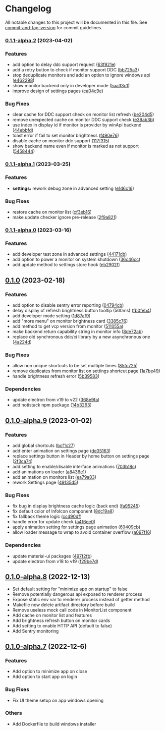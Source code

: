 # Changelog

All notable changes to this project will be documented in this file. See [commit-and-tag-version](https://github.com/absolute-version/commit-and-tag-version) for commit guidelines.

### [0.1.1-alpha.2](https://github.com/super-bunny/lumos/releases/tag/v0.1.1-alpha.2) (2023-04-02)


### Features

* add option to delay ddc support request  ([63f921e](https://github.com/super-bunny/lumos/commit/63f921e992e4698975076063f9e1f01eacfdaf87))
* add a retry button to check if monitor support DDC ([bb725a3](https://github.com/super-bunny/lumos/commit/bb725a362147c4bf14f83c1bdff35cd0b2775b76))
* stop deduplicate monitors and add an option to ignore windows api  ([e462298](https://github.com/super-bunny/lumos/commit/e462298e5ee97665efd19c1673ddc21a7f6edfce))
* show monitor backend only in developer mode ([5aa33c1](https://github.com/super-bunny/lumos/commit/5aa33c16d84e24a8cf4108a2d883128fa9527b34))
* improve design of settings pages ([ca04c9e](https://github.com/super-bunny/lumos/commit/ca04c9e49cc968f46f5acf65781d5dcbd6224c2c))


### Bug Fixes

* clear cache for DDC support check on monitor list refresh ([be204d5](https://github.com/super-bunny/lumos/commit/be204d5ff90ef4e6bf1fe3d2f6541b44c1a5ffcd))
* remove unexpected cache on monitor DDC support check ([e39ab3b](https://github.com/super-bunny/lumos/commit/e39ab3bf7b0e01db1896982e268518e321aa010d))
* use index in display id if monitor is provider by winApi backend ([44ebbfd](https://github.com/super-bunny/lumos/commit/44ebbfd502e8d1007605ea45c07f029d848317f9))
* toast error if fail to set monitor brightness ([f490e76](https://github.com/super-bunny/lumos/commit/f490e765de6180e51356ab209375245b611506b0))
* disable cache on monitor ddc support  ([117f315](https://github.com/super-bunny/lumos/commit/117f31593bb1a517b15f625c75b4119626103605))
* show backend name even if monitor is marked as not support ([5458444](https://github.com/super-bunny/lumos/commit/5458444fff88d9bd846d0a602826c206111f153d))

### [0.1.1-alpha.1](https://github.com/super-bunny/lumos/releases/tag/v0.1.1-alpha.1) (2023-03-25)


### Features

* **settings:** rework debug zone in advanced setting ([e1d6c16](https://github.com/super-bunny/lumos/commit/e1d6c16b05d6b7fd83c0989326036ea3b132868d))


### Bug Fixes

* restore cache on monitor list ([cf3eb16](https://github.com/super-bunny/lumos/commit/cf3eb163def720c1e2ecb93102c557497e12a2a2))
* make update checker ignore pre-release ([2f9a821](https://github.com/super-bunny/lumos/commit/2f9a8219e1b15df6532ee2f1b6848e3b3fb7fc0d))

### [0.1.1-alpha.0](https://github.com/super-bunny/lumos/releases/tag/v0.1.1-alpha.0) (2023-03-16)


### Features

* add developer test zone in advanced settings ([44171db](https://github.com/super-bunny/lumos/commit/44171dbcdcd6015786d3ea433d01e2a435741e1e))
* add option to power a monitor on system shutdown  ([36c46cc](https://github.com/super-bunny/lumos/commit/36c46cc107b902bc68dcf329a79d6bc61a220e77))
* add update method to settings store hook ([eb2902f](https://github.com/super-bunny/lumos/commit/eb2902f39c622ea29fefe45e32aa26a00379af43))

## [0.1.0](https://github.com/super-bunny/lumos/releases/tag/v0.1.0) (2023-02-18)


### Features

* add option to disable sentry error reporting ([04794cb](https://github.com/super-bunny/lumos/commit/04794cb2e5bbe34aaae1fe6e4b1d52ee485372c8))
* delay display of refresh brightness button tooltip (500ms) ([fb0feb4](https://github.com/super-bunny/lumos/commit/fb0feb4951d88bc94ba1da1ac3d00e95478585ac))
* add developer mode setting ([1d87af9](https://github.com/super-bunny/lumos/commit/1d87af9817aab452d3ef7866366bba8d77012b53))
* add "more menu" on monitor brightness card ([3385c76](https://github.com/super-bunny/lumos/commit/3385c76e090146b28b1f56a288c50866cc858119))
* add method to get vcp version from monitor ([511055a](https://github.com/super-bunny/lumos/commit/511055a4e28ed0427132df4bcba7d6c72961c253))
* make backend return capability string in monitor info ([8de72ab](https://github.com/super-bunny/lumos/commit/8de72abbe490de4b1e52b6e0d2a90cd0272027b6))
* replace old synchronous ddc/ci library by a new asynchronous
  one ([4a224d](https://github.com/super-bunny/lumos/commit/4a224de85386c3ddda28d4adde138f6726688799))


### Bug Fixes

* allow non unique shortcuts to be set multiple times ([85fc725](https://github.com/super-bunny/lumos/commit/85fc725fd5f4b82501250d01f2b7d4278b5a566a))
* remove duplicates from monitor list on settings shortcut page  ([1a7be49](https://github.com/super-bunny/lumos/commit/1a7be496d2ab43052ac71a85f111428a7d3e99aa))
* handle brightness refresh error  ([5b39583](https://github.com/super-bunny/lumos/commit/5b395839ad4f9e2d1821a2e56d9cf7366f34a99e))


### Dependencies

* update electron from v19 to v22 ([368e9fa](https://github.com/super-bunny/lumos/commit/368e9fa4d61f807d970477026198370949015377))
* add notistack npm package ([14b3263](https://github.com/super-bunny/lumos/commit/14b32639a9b63ee06c2e6143afb0954681d911ff))

## [0.1.0-alpha.9](https://github.com/super-bunny/lumos/releases/tag/v0.1.0-alpha.9) (2023-01-02)


### Features

* add global shortcuts ([bcf1c27](https://github.com/super-bunny/lumos/commit/bcf1c276e4cbcbdd95130ac78f6960b60441793c))
* add enter animation on settings page ([de35163](https://github.com/super-bunny/lumos/commit/de351635770293d39219dec7f398a6f638194d9b))
* replace settings button in Header by home button on settings page ([2f3ca74](https://github.com/super-bunny/lumos/commit/2f3ca740d016f6aeb8ebf8a5df74389c44968ec6))
* add setting to enable/disable interface animations ([703b18c](https://github.com/super-bunny/lumos/commit/703b18ca6f4c819439b3a51cbbcbd1a7f29ae435))
* add animations on loader ([a8436e1](https://github.com/super-bunny/lumos/commit/a8436e18f9cede8d7ff8030ebab34c50d8f1756a))
* add animation on monitors list ([ea79a83](https://github.com/super-bunny/lumos/commit/ea79a836690c8e36e0cef9eb5c9feecdc7c278b9))
* rework Settings page ([49135d5](https://github.com/super-bunny/lumos/commit/49135d5a58f05b54ab4e1b7abddce2eec31549ea))


### Bug Fixes

* fix bug in display brightness cache logic (back end) ([fa95245](https://github.com/super-bunny/lumos/commit/fa95245d165439079d12c10f419b4b42c0891755))
* fix default color of InfoIcon component ([8dc19a8](https://github.com/super-bunny/lumos/commit/8dc19a84804c241214c5bdce6eb63e4d8191e08c))
* fix fallback theme logic ([ccd90df](https://github.com/super-bunny/lumos/commit/ccd90df2b6ab8fc5ce5dd7ef17a02dc9f40ef4c6))
* handle error for update check ([a4f6ee0](https://github.com/super-bunny/lumos/commit/a4f6ee0c17743847e683bb4a0fc2904e4df22a1b))
* apply animation setting for settings page animation ([60409cb](https://github.com/super-bunny/lumos/commit/60409cb894974ebd84e8b9e1e09fcfefacf19b3f))
* allow loader message to wrap to avoid container overflow ([a097f16](https://github.com/super-bunny/lumos/commit/a097f16fc33dd7be769b289c53e2a18a1774cb60))

### Dependencies

* update material-ui packages  ([497f2fb](https://github.com/super-bunny/lumos/commit/497f2fb3749f30f118badeb56544cbcbac14d519))
* update electron from v18 to v19 ([f29be7d](https://github.com/super-bunny/lumos/commit/f29be7d0c69a3e09740b2fca910c559f20caae63))

## [0.1.0-alpha.8](https://github.com/super-bunny/lumos/releases/tag/v0.1.0-alpha.8) (2022-12-13)

- Set default setting for "minimize app on startup" to false
- Remove potentially dangerous api exposed to renderer process
- Expose static env var to renderer process instead of getter method
- Makefile now delete artifact directory before build
- Remove useless mock call code in MonitorList component
- Add cache on monitor list and features
- Add brightness refresh button on monitor cards
- Add setting to enable HTTP API (default to false)
- Add Sentry monitoring

## [0.1.0-alpha.7](https://github.com/super-bunny/lumos/releases/tag/v0.1.0-alpha.7) (2022-12-6)

### Features

- Add option to minimize app on close
- Add option to start app on login

### Bug Fixes

- Fix UI theme setup on app windows opening

### Others

- Add Dockerfile to build windows installer